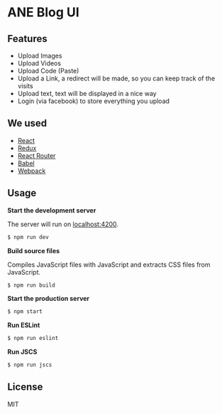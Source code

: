 # ANE Blog UI

## Features
- Upload Images
- Upload Videos
- Upload Code (Paste)
- Upload a Link, a redirect will be made, so you can keep track of the visits
- Upload text, text will be displayed in a nice way
- Login (via facebook) to store everything you upload

## We used

- [React]
- [Redux]
- [React Router]
- [Babel]
- [Webpack]

## Usage

**Start the development server**

The server will run on [localhost:4200](http://localhost:4200).

``` bash
$ npm run dev
```

**Build source files**

Compiles JavaScript files with JavaScript and extracts CSS files from JavaScript.

``` bash
$ npm run build
```

**Start the production server**

``` bash
$ npm start
```

**Run ESLint**

``` bash
$ npm run eslint
```

**Run JSCS**

``` bash
$ npm run jscs
```

## License

MIT

[React]: http://facebook.github.io/react/
[Redux]: https://github.com/gaearon/redux
[React Router]: http://rackt.github.io/react-router
[Babel]: https://babeljs.io/
[Webpack]: http://webpack.github.io/
